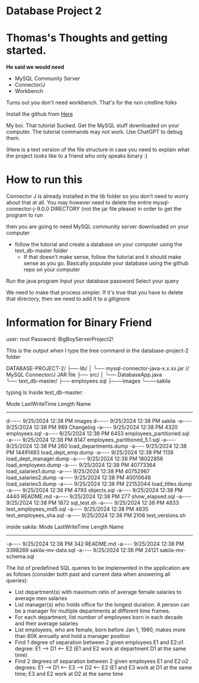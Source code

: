 # Database Project 2
 
# Thomas's Thoughts and getting started.
**He said we would need**
- MySQL Community Server
- Connector/J
- Workbench

Turns out you don't need workbench. That's for the non cmdline folks

Install the github from [Here](github.com/datacharmer/test_db)
 

 My boi. That tutorial Sucked. Get the MySQL stuff downloaded on your computer. The tutorial commands may not work. Use ChatGPT to debug them. 

 (Here is a text version of the file structure in case you need to explain what the project looks like to a friend who only speaks binary :)



    
# How to run this
Connector J is already installed in the lib folder so you don't need to worry about that at all. You may however need to delete the entire mysql-connector-j-9.0.0 DIRECTORY (not the jar file please) in order to get the program to run

then you are going to need MySQL community server downloaded on your computer
- follow the tutorial and create a database on your computer using the text_db-master folder
    - If that doesn't make sense, follow the tutorial and it should make sense as you go. Basically populate your database using the github repo on your computer

Run the java program
Input your database password
Select your query

We need to make that process simpler. 
If it's true that you have to delete that directory, then we need to add it to a gitignore



# Information for Binary Friend

user: root 
Password: BigBoyServerProject2!

This is the output when I type the tree command in the database-project-2 folder

 DATABASE-PROJECT-2/
├── lib/
│   └── mysql-connector-java-x.x.xx.jar  // MySQL Connector/J JAR file
├── src/
│   └── DatabaseApp.java                   
└── text_db-master/
    ├── employees.sql
    ├───images
    └───sakila

typing ls Inside test_db-master:

Mode                 LastWriteTime         Length Name
----                 -------------         ------ ----
d-----         9/25/2024  12:38 PM                images
d-----         9/25/2024  12:38 PM                sakila
-a----         9/25/2024  12:38 PM            989 Changelog
-a----         9/25/2024  12:38 PM           4320 employees.sql
-a----         9/25/2024  12:38 PM           6453 employees_partitioned.sql
-a----         9/25/2024  12:38 PM           8147 employees_partitioned_5.1.sql
-a----         9/25/2024  12:38 PM            260 load_departments.dump
-a----         9/25/2024  12:38 PM       14491483 load_dept_emp.dump
-a----         9/25/2024  12:38 PM           1138 load_dept_manager.dump
-a----         9/25/2024  12:38 PM       18022856 load_employees.dump
-a----         9/25/2024  12:38 PM       40773364 load_salaries1.dump
-a----         9/25/2024  12:38 PM       40752967 load_salaries2.dump
-a----         9/25/2024  12:38 PM       40010648 load_salaries3.dump
-a----         9/25/2024  12:38 PM       22152044 load_titles.dump
-a----         9/25/2024  12:38 PM           4793 objects.sql
-a----         9/25/2024  12:38 PM           4440 README.md
-a----         9/25/2024  12:38 PM            277 show_elapsed.sql
-a----         9/25/2024  12:38 PM           1872 sql_test.sh
-a----         9/25/2024  12:38 PM           4833 test_employees_md5.sql
-a----         9/25/2024  12:38 PM           4835 test_employees_sha.sql
-a----         9/25/2024  12:38 PM           2106 test_versions.sh


inside sakila:
Mode                 LastWriteTime         Length Name
----                 -------------         ------ ----
-a----         9/25/2024  12:38 PM            342 README.md
-a----         9/25/2024  12:38 PM        3398269 sakila-mv-data.sql
-a----         9/25/2024  12:38 PM          24121 sakila-mv-schema.sql

The list of predefined SQL queries to be implemented in the application are as follows (consider both past and current data when answering all queries):  
- List department(s) with maximum ratio of average female salaries to average men salaries 
- List manager(s) who holds office for the longest duration. A person can be a manager for multiple departments at different time frames.
- For each department, list number of employees born in each decade and their average salaries
- List employees, who are female, born before Jan 1, 1990, makes more than 80K annually and hold a manager position
- Find 1 degree of separation between 2 given employees E1 and E2:o1 degree: E1 --> D1 <-- E2 (E1 and E2 work at department D1 at the same time)
- Find 2 degrees of separation between 2 given employees E1 and E2:o2 degrees: E1 --> D1 <-- E3 --> D2 <-- E2 (E1 and E3 work at D1 at the same time; E3 and E2 work at D2 at the same time



